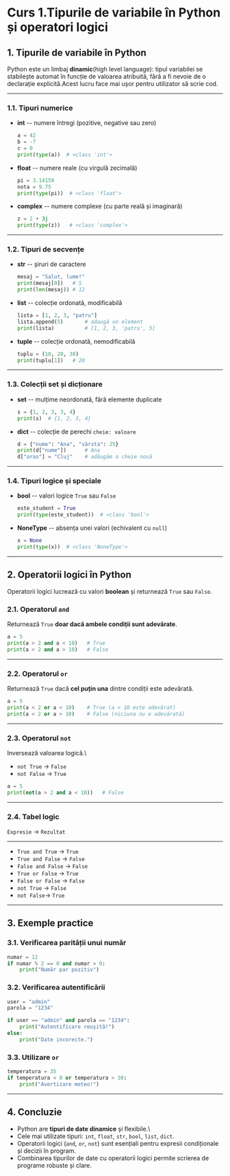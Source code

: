 # Curs 1.Tipurile de variabile în Python și operatori logici

## 1. Tipurile de variabile în Python

Python este un limbaj **dinamic**(high level language): tipul variabilei se stabilește
automat în funcție de valoarea atribuită, fără a fi nevoie de o
declarație explicită.Acest lucru face mai ușor pentru utilizator să scrie cod.

------------------------------------------------------------------------

### 1.1. Tipuri numerice

-   **int** -- numere întregi (pozitive, negative sau zero)

    ``` python
    a = 42
    b = -7
    c = 0
    print(type(a))  # <class 'int'>
    ```

-   **float** -- numere reale (cu virgulă zecimală)

    ``` python
    pi = 3.14159
    nota = 9.75
    print(type(pi))  # <class 'float'>
    ```

-   **complex** -- numere complexe (cu parte reală și imaginară)

    ``` python
    z = 2 + 3j
    print(type(z))   # <class 'complex'>
    ```

------------------------------------------------------------------------

### 1.2. Tipuri de secvențe

-   **str** -- șiruri de caractere

    ``` python
    mesaj = "Salut, lume!"
    print(mesaj[0])   # S
    print(len(mesaj)) # 12
    ```



-   **list** -- colecție ordonată, modificabilă

    ``` python
    lista = [1, 2, 3, "patru"]
    lista.append(5)       # adaugă un element
    print(lista)          # [1, 2, 3, 'patru', 5]
    ```

-   **tuple** -- colecție ordonată, nemodificabilă

    ``` python
    tuplu = (10, 20, 30)
    print(tuplu[1])   # 20
    ```

------------------------------------------------------------------------

### 1.3. Colecții set și dicționare

-   **set** -- mulțime neordonată, fără elemente duplicate

    ``` python
    s = {1, 2, 3, 3, 4}
    print(s)  # {1, 2, 3, 4}
    ```

-   **dict** -- colecție de perechi `cheie: valoare`

    ``` python
    d = {"nume": "Ana", "vârsta": 25}
    print(d["nume"])      # Ana
    d["oras"] = "Cluj"    # adăugăm o cheie nouă
    ```

------------------------------------------------------------------------

### 1.4. Tipuri logice și speciale

-   **bool** -- valori logice `True` sau `False`

    ``` python
    este_student = True
    print(type(este_student))  # <class 'bool'>
    ```

-   **NoneType** -- absența unei valori (echivalent cu `null`)

    ``` python
    x = None
    print(type(x))  # <class 'NoneType'>
    ```

------------------------------------------------------------------------

## 2. Operatorii logici în Python

Operatorii logici lucrează cu valori **boolean** și returnează `True`
sau `False`.

### 2.1. Operatorul `and`

Returnează `True` **doar dacă ambele condiții sunt adevărate**.

``` python
a = 5
print(a > 2 and a < 10)   # True
print(a > 2 and a > 10)   # False
```

------------------------------------------------------------------------

### 2.2. Operatorul `or`

Returnează `True` dacă **cel puțin una** dintre condiții este adevărată.

``` python
a = 5
print(a < 2 or a < 10)    # True (a < 10 este adevărat)
print(a < 2 or a > 10)    # False (niciuna nu e adevărată)
```

------------------------------------------------------------------------

### 2.3. Operatorul `not`

Inversează valoarea logică.\
- `not True` → `False`
- `not False` → `True`

``` python
a = 5
print(not(a > 2 and a < 10))   # False
```

------------------------------------------------------------------------

### 2.4. Tabel logic

`Expresie`  →  `Rezultat`
  ----------------- ----------
- `True and True` → `True`
- `True and False` → `False`
- `False and False` → `False`
- `True or False` →  `True`
- `False or False` → `False`
- `not True` →  `False`
- `not False`→  `True`
------------------------------------------------------------------------

## 3. Exemple practice

### 3.1. Verificarea parității unui număr

``` python
numar = 12
if numar % 2 == 0 and numar > 0:
    print("Număr par pozitiv")
```

### 3.2. Verificarea autentificării

``` python
user = "admin"
parola = "1234"

if user == "admin" and parola == "1234":
    print("Autentificare reușită!")
else:
    print("Date incorecte.")
```

### 3.3. Utilizare `or`

``` python
temperatura = 35
if temperatura < 0 or temperatura > 30:
    print("Avertizare meteo!")
```

------------------------------------------------------------------------

## 4. Concluzie

-   Python are **tipuri de date dinamice** și flexibile.\
-   Cele mai utilizate tipuri: `int`, `float`, `str`, `bool`, `list`,
    `dict`.
-   Operatorii logici (`and`, `or`, `not`) sunt esențiali pentru
    expresii condiționale și decizii în program.
-   Combinarea tipurilor de date cu operatorii logici permite scrierea
    de programe robuste și clare.
